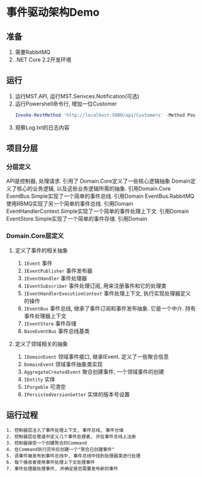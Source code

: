 # 事件驱动架构Demo

## 准备

1. 需要RabbitMQ
2. .NET Core 2.2开发环境

## 运行

1. 运行MST.API, 运行MST.Serivces.Notification(可选)
2. 运行Powershell命令行, 增加一位Customer
    ```powershell
    Invoke-RestMethod 'http://localhost:5000/api/Customers' -Method Post  
    ```
3. 观察Log.txt的日志内容

## 项目分层

### 分层定义

API是控制器, 处理请求. 引用了
Domain.Core定义了一些核心逻辑抽象
Domain定义了核心的业务逻辑, 以及这些业务逻辑所需的抽象. 引用Domain.Core
EventBus.Simple实现了一个简单的事件总线. 引用Domain
EventBus.RabbitMQ使用RBMQ实现了另一个简单的事件总线. 引用Domain
EventHandlerContext.Simple实现了一个简单的事件处理上下文. 引用Domain
EventStore.Simple实现了一个简单的事件存储. 引用Domain

### Domain.Core层定义

1. 定义了事件的相关抽象
    1. `IEvent` 事件
    1. `IEventPublisher` 事件发布器
    1. `IEventHandler` 事件处理器
    1. `IEventSubscriber` 事件处理订阅, 用来注册事件和它的处理类
    1. `IEventHandlerExecutionContext` 事件处理上下文, 执行实现处理器定义的操作
    1. `IEventBus` 事件总线, 继承了事件订阅和事件发布抽象. 它是一个中介. 持有事件处理器上下文 
    1. `IEventStore` 事件存储
    1. `BaseEventBus` 事件总线基类
   
  
2. 定义了领域相关的抽象
    1. `IDomainEvent` 领域事件接口, 继承IEvent. 定义了一些聚合信息
    1. `DomainEvent` 领域事件抽象类实现
    1. `AggregateCreatedEvent` 聚合创建事件, 一个领域事件的创建
    1. `IEntity` 实体
    1. `IPurgeble` 可清空
    1. `IPersistedVersionSetter` 实体的版本号设置


## 运行过程

    1. 控制器层注入了事件处理上下文, 事件总线, 事件仓储
    2. 控制器层在管道中定义几个事件处理者, 并在事件总线上注册
    3. 控制器接受一个创建聚合的Command
    4. 在Command执行完毕后创建一个"聚合已创建事件"
    5. 该事件被发布到事件总线中, 事件总线中找到处理器类进行处理
    6. 每个接收者使用事件处理上下文处理事件
    7. 事件处理器处理事件, 并确定是否需要发布新的事件
 